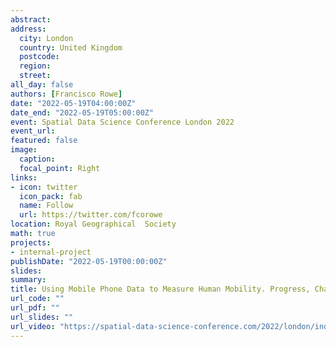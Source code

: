 ```yaml
---
abstract:
address:
  city: London
  country: United Kingdom
  postcode: 
  region: 
  street: 
all_day: false
authors: [Francisco Rowe]
date: "2022-05-19T04:00:00Z"
date_end: "2022-05-19T05:00:00Z"
event: Spatial Data Science Conference London 2022
event_url: 
featured: false
image:
  caption: 
  focal_point: Right
links:
- icon: twitter
  icon_pack: fab
  name: Follow
  url: https://twitter.com/fcorowe
location: Royal Geographical  Society
math: true
projects:
- internal-project
publishDate: "2022-05-19T00:00:00Z"
slides: 
summary: 
title: Using Mobile Phone Data to Measure Human Mobility. Progress, Challenges and Practice
url_code: ""
url_pdf: ""
url_slides: ""
url_video: "https://spatial-data-science-conference.com/2022/london/index.html"
---
```

